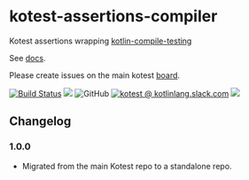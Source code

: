 # kotest-assertions-compiler

Kotest assertions wrapping [kotlin-compile-testing](https://github.com/tschuchortdev/kotlin-compile-testing)

See [docs](https://kotest.io/docs/assertions/compiler-matchers.html).

Please create issues on the main kotest [board](https://github.com/kotest/kotest/issues).

[![Build Status](https://github.com/kotest/kotest-assertions-compiler/workflows/master/badge.svg)](https://github.com/kotest/kotest-assertions-compiler/actions)
[<img src="https://img.shields.io/maven-central/v/io.kotest.extensions/kotest-assertions-compiler.svg?label=latest%20release"/>](http://search.maven.org/#search|ga|1|kotest-assertions-compiler)
![GitHub](https://img.shields.io/github/license/kotest/kotest-assertions-compiler)
[![kotest @ kotlinlang.slack.com](https://img.shields.io/static/v1?label=kotlinlang&message=kotest&color=blue&logo=slack)](https://kotlinlang.slack.com/archives/CT0G9SD7Z)
[<img src="https://img.shields.io/nexus/s/https/oss.sonatype.org/io.kotest.extensions/kotest-assertions-compiler.svg?label=latest%20snapshot"/>](https://oss.sonatype.org/content/repositories/snapshots/io/kotest/extensions/kotest-assertions-compiler/)

## Changelog

### 1.0.0

* Migrated from the main Kotest repo to a standalone repo.
